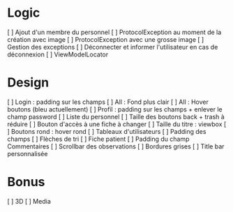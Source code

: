Logic
=====

[ ] Ajout d'un membre du personnel
	[ ] ProtocolException au moment de la création avec image
	[ ] ProtocolException avec une grosse image
[ ] Gestion des exceptions 
[ ] Déconnecter et informer l'utilisateur en cas de déconnexion
[ ] ViewModelLocator

Design
======


[ ] Login : padding sur les champs
[ ] All : Fond plus clair
[ ] All : Hover boutons (bleu actuellement)
[ ] Profil : padding sur les champs + enlever le champ password
[ ] Liste du personnel
	[ ] Taille des boutons back + trash à réduire
	[ ] Bouton d'accès à une fiche à changer
	[ ] Taille du titre : viewbox
[ ] Boutons rond : hover rond
[ ] Tableaux d'utilisateurs
	[ ] Padding des champs
	[ ] Flèches de tri
[ ] Fiche patient
	[ ] Padding du champ Commentaires
	[ ] Scrollbar des observations
	[ ] Bordures grises
[ ] Title bar personnalisée

Bonus
=====

[ ] 3D
[ ] Media
